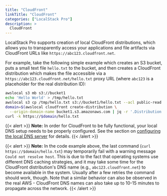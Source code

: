 ```yaml
---
title: "CloudFront"
linkTitle: "CloudFront"
categories: ["LocalStack Pro"]
description: >
  CloudFront
---
```


LocalStack Pro supports creation of local CloudFront distributions, which allows you to transparently access your applications and file artifacts via CloudFront URLs like `https://abc123.cloudfront.net`.

For example, take the following simple example which creates an S3 bucket, puts a small text file `hello.txt` to the bucket, and then creates a CloudFront distribution which makes the file accessible via a `https://abc123.cloudfront.net/hello.txt` proxy URL (where `abc123` is a placeholder for the real distribution ID):
```bash
awslocal s3 mb s3://bucket1
echo 'Hello World' > /tmp/hello.txt
awslocal s3 cp /tmp/hello.txt s3://bucket1/hello.txt --acl public-read
domain=$(awslocal cloudfront create-distribution \
  --origin-domain-name bucket1.s3.amazonaws.com | jq -r '.Distribution.DomainName')
curl -k https://$domain/hello.txt
```

{{< alert >}}
**Note:** In order for CloudFront to be fully functional, your local DNS setup needs to be properly configured. See the section on [configuring the local DNS server](#configuring-local-dns-server) for details.
{{< /alert >}}

{{< alert >}}
**Note:** In the code example above, the last command (`curl https://$domain/hello.txt`) may temporarily fail with a warning message `Could not resolve host`. This is due to the fact that operating systems use different DNS caching strategies, and it may take some time for the CloudFront distribution's DNS name (e.g., `abc123.cloudfront.net`) to become available in the system. Usually after a few retries the command should work, though. Note that a similar behavior can also be observed in the real AWS - CloudFront DNS names can also take up to 10-15 minutes to propagate across the network.
{{< /alert >}}
